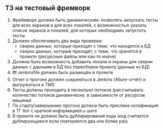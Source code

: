 ## ТЗ на тестовый фремворк
1. Фреймворк должен быть динамическим: позволять запускать тесты для всех экранов и для всех локалей, с возможностью указать список экранов и локалей, для которых необходимо запустить тесты.<br>
2. Должен обеспечивать два вида проверки:<br>
   - сверка данных, которые приходят с теми, что находятся в БД<br>
   - сверка данных, которые приходят, с теми, что хранятся в проекте (ресурсные файлы или как-то иначе)<br>
3. Должна быть возможность добавить локали и экраны для сверки данных с данными в БД без пересборки проекта (данные из БД)<br>
4. ❗️❗️❗️ Jenkinsfile должен быть размещён в проекте<br>
5. Отчет о прогоне должен сохраняться в Jenkins (Allure-отчёт) и выгружаться в TMS<br>
6. Тесты должны проходить в несколько потоков (рассчитывать количество потоков динамически, в зависимости от ресурсов машины)<br>
7. По старту/завершению прогона должна быть прислана нотификация в ТГ бот с краткой информацией о шаге<br>
8. В проекте не должно быть дублирирования кода (код считается дублирующимся если повторяется два или более раз)<br>